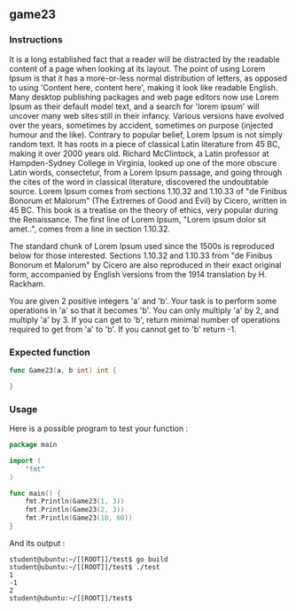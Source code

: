 ## game23

### Instructions

It is a long established fact that a reader will be distracted by the readable content of a page when looking at its layout. The point of using Lorem Ipsum is that it has a more-or-less normal distribution of letters, as opposed to using 'Content here, content here', making it look like readable English. Many desktop publishing packages and web page editors now use Lorem Ipsum as their default model text, and a search for 'lorem ipsum' will uncover many web sites still in their infancy. Various versions have evolved over the years, sometimes by accident, sometimes on purpose (injected humour and the like).
Contrary to popular belief, Lorem Ipsum is not simply random text. It has roots in a piece of classical Latin literature from 45 BC, making it over 2000 years old. Richard McClintock, a Latin professor at Hampden-Sydney College in Virginia, looked up one of the more obscure Latin words, consectetur, from a Lorem Ipsum passage, and going through the cites of the word in classical literature, discovered the undoubtable source. Lorem Ipsum comes from sections 1.10.32 and 1.10.33 of "de Finibus Bonorum et Malorum" (The Extremes of Good and Evil) by Cicero, written in 45 BC. This book is a treatise on the theory of ethics, very popular during the Renaissance. The first line of Lorem Ipsum, "Lorem ipsum dolor sit amet..", comes from a line in section 1.10.32.

The standard chunk of Lorem Ipsum used since the 1500s is reproduced below for those interested. Sections 1.10.32 and 1.10.33 from "de Finibus Bonorum et Malorum" by Cicero are also reproduced in their exact original form, accompanied by English versions from the 1914 translation by H. Rackham.

You are given 2 positive integers 'a' and 'b'. Your task is to perform some operations in 'a' so that it becomes 'b'. You can only multiply 'a' by 2, and multiply 'a' by 3. If you can get to 'b', return minimal number of operations required to get from 'a' to 'b'. If you cannot get to 'b' return -1.

### Expected function

```go
func Game23(a, b int) int {

}
```

### Usage

Here is a possible program to test your function :

```go
package main

import (
	"fmt"
)

func main() {
	fmt.Println(Game23(1, 3))
	fmt.Println(Game23(2, 3))
	fmt.Println(Game23(10, 60))
}
```

And its output :

```console
student@ubuntu:~/[[ROOT]]/test$ go build
student@ubuntu:~/[[ROOT]]/test$ ./test
1
-1
2
student@ubuntu:~/[[ROOT]]/test$
```
